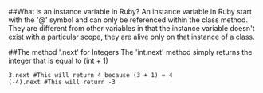 ##What is an instance variable in Ruby?
An instance variable in Ruby start with the '@' symbol and can only be referenced within the class method. They are different from other variables in that the instance variable doesn't exist with a particular scope, they are alive only on that instance of a class.

##The method '.next' for Integers
The 'int.next' method simply returns the integer that is equal to (int + 1)
```
3.next #This will return 4 because (3 + 1) = 4
(-4).next #This will return -3
```

